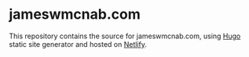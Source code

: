 # jameswmcnab.com

This repository contains the source for jameswmcnab.com, using [Hugo](https://gohugo.io/) 
static site generator and hosted on [Netlify](https://www.netlify.com/).
